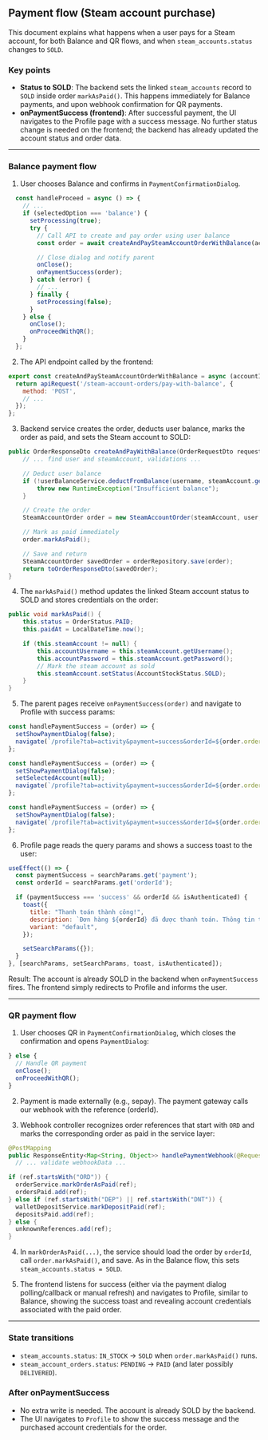 ## Payment flow (Steam account purchase)

This document explains what happens when a user pays for a Steam account, for both Balance and QR flows, and when `steam_accounts.status` changes to `SOLD`.

### Key points
- **Status to SOLD**: The backend sets the linked `steam_accounts` record to `SOLD` inside order `markAsPaid()`. This happens immediately for Balance payments, and upon webhook confirmation for QR payments.
- **onPaymentSuccess (frontend)**: After successful payment, the UI navigates to the Profile page with a success message. No further status change is needed on the frontend; the backend has already updated the account status and order data.

---

### Balance payment flow
1) User chooses Balance and confirms in `PaymentConfirmationDialog`.

```61:98:frontend/src/components/PaymentConfirmationDialog.jsx
  const handleProceed = async () => {
    // ...
    if (selectedOption === 'balance') {
      setProcessing(true);
      try {
        // Call API to create and pay order using user balance
        const order = await createAndPaySteamAccountOrderWithBalance(account.id);

        // Close dialog and notify parent
        onClose();
        onPaymentSuccess(order);
      } catch (error) {
        // ...
      } finally {
        setProcessing(false);
      }
    } else {
      onClose();
      onProceedWithQR();
    }
  };
```

2) The API endpoint called by the frontend:

```395:399:frontend/src/lib/api.js
export const createAndPaySteamAccountOrderWithBalance = async (accountId) => {
  return apiRequest('/steam-account-orders/pay-with-balance', {
    method: 'POST',
    // ...
  });
};
```

3) Backend service creates the order, deducts user balance, marks the order as paid, and sets the Steam account to SOLD:

```208:254:backend/src/main/java/com/shopaccgame/service/SteamAccountOrderService.java
public OrderResponseDto createAndPayWithBalance(OrderRequestDto requestDto, String username) {
    // ... find user and steamAccount, validations ...

    // Deduct user balance
    if (!userBalanceService.deductFromBalance(username, steamAccount.getAccountInfo().getPrice())) {
        throw new RuntimeException("Insufficient balance");
    }

    // Create the order
    SteamAccountOrder order = new SteamAccountOrder(steamAccount, user, steamAccount.getAccountInfo().getPrice());

    // Mark as paid immediately
    order.markAsPaid();

    // Save and return
    SteamAccountOrder savedOrder = orderRepository.save(order);
    return toOrderResponseDto(savedOrder);
}
```

4) The `markAsPaid()` method updates the linked Steam account status to SOLD and stores credentials on the order:

```81:93:backend/src/main/java/com/shopaccgame/entity/SteamAccountOrder.java
public void markAsPaid() {
    this.status = OrderStatus.PAID;
    this.paidAt = LocalDateTime.now();

    if (this.steamAccount != null) {
        this.accountUsername = this.steamAccount.getUsername();
        this.accountPassword = this.steamAccount.getPassword();
        // Mark the steam account as sold
        this.steamAccount.setStatus(AccountStockStatus.SOLD);
    }
}
```

5) The parent pages receive `onPaymentSuccess(order)` and navigate to Profile with success params:

```101:105:frontend/src/pages/Cart.jsx
const handlePaymentSuccess = (order) => {
  setShowPaymentDialog(false);
  navigate(`/profile?tab=activity&payment=success&orderId=${order.orderId}`);
};
```

```346:351:frontend/src/pages/SteamAccounts.jsx
const handlePaymentSuccess = (order) => {
  setShowPaymentDialog(false);
  setSelectedAccount(null);
  navigate(`/profile?tab=activity&payment=success&orderId=${order.orderId}`);
};
```

```169:173:frontend/src/pages/SteamAccountDetail.jsx
const handlePaymentSuccess = (order) => {
  setShowPaymentDialog(false);
  navigate(`/profile?tab=activity&payment=success&orderId=${order.orderId}`);
};
```

6) Profile page reads the query params and shows a success toast to the user:

```179:194:frontend/src/pages/Profile.jsx
useEffect(() => {
  const paymentSuccess = searchParams.get('payment');
  const orderId = searchParams.get('orderId');

  if (paymentSuccess === 'success' && orderId && isAuthenticated) {
    toast({
      title: "Thanh toán thành công!",
      description: `Đơn hàng ${orderId} đã được thanh toán. Thông tin tài khoản đã có sẵn bên dưới.`,
      variant: "default",
    });

    setSearchParams({});
  }
}, [searchParams, setSearchParams, toast, isAuthenticated]);
```

Result: The account is already SOLD in the backend when `onPaymentSuccess` fires. The frontend simply redirects to Profile and informs the user.

---

### QR payment flow
1) User chooses QR in `PaymentConfirmationDialog`, which closes the confirmation and opens `PaymentDialog`:

```108:113:frontend/src/components/PaymentConfirmationDialog.jsx
} else {
  // Handle QR payment
  onClose();
  onProceedWithQR();
}
```

2) Payment is made externally (e.g., sepay). The payment gateway calls our webhook with the reference (orderId).

3) Webhook controller recognizes order references that start with `ORD` and marks the corresponding order as paid in the service layer:

```35:47:backend/src/main/java/com/shopaccgame/controller/SepayWebhookController.java
@PostMapping
public ResponseEntity<Map<String, Object>> handlePaymentWebhook(@RequestBody SepayWebhookDto webhookData) {
  // ... validate webhookData ...
```

```95:103:backend/src/main/java/com/shopaccgame/controller/SepayWebhookController.java
if (ref.startsWith("ORD")) {
  orderService.markOrderAsPaid(ref);
  ordersPaid.add(ref);
} else if (ref.startsWith("DEP") || ref.startsWith("DNT")) {
  walletDepositService.markDepositPaid(ref);
  depositsPaid.add(ref);
} else {
  unknownReferences.add(ref);
}
```

4) In `markOrderAsPaid(...)`, the service should load the order by `orderId`, call `order.markAsPaid()`, and save. As in the Balance flow, this sets `steam_accounts.status = SOLD`.

5) The frontend listens for success (either via the payment dialog polling/callback or manual refresh) and navigates to Profile, similar to Balance, showing the success toast and revealing account credentials associated with the paid order.

---

### State transitions
- `steam_accounts.status`: `IN_STOCK` → `SOLD` when `order.markAsPaid()` runs.
- `steam_account_orders.status`: `PENDING` → `PAID` (and later possibly `DELIVERED`).

### After onPaymentSuccess
- No extra write is needed. The account is already SOLD by the backend.
- The UI navigates to `Profile` to show the success message and the purchased account credentials for the order.


